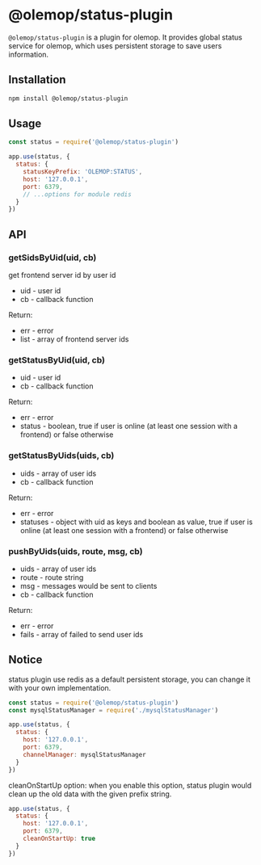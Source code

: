 # @olemop/status-plugin

`@olemop/status-plugin` is a plugin for olemop. It provides global status service for olemop, which uses persistent storage to save users information.

## Installation

```bash
npm install @olemop/status-plugin
```

## Usage

```javascript
const status = require('@olemop/status-plugin')

app.use(status, {
  status: {
    statusKeyPrefix: 'OLEMOP:STATUS',
    host: '127.0.0.1',
    port: 6379,
    // ...options for module redis
  }
})
```

## API

### getSidsByUid(uid, cb)

get frontend server id by user id

- uid - user id
- cb - callback function

Return:

- err - error
- list - array of frontend server ids

### getStatusByUid(uid, cb)

- uid - user id
- cb - callback function

Return:

- err - error
- status - boolean, true if user is online (at least one session with a frontend) or false otherwise

### getStatusByUids(uids, cb)

- uids - array of user ids
- cb - callback function

Return:

- err - error
- statuses - object with uid as keys and boolean as value, true if user is online (at least one session with a frontend) or false otherwise

### pushByUids(uids, route, msg, cb)

- uids - array of user ids
- route - route string
- msg - messages would be sent to clients
- cb - callback function

Return:

- err - error
- fails - array of failed to send user ids

## Notice

status plugin use redis as a default persistent storage, you can change it with your own implementation.

```javascript
const status = require('@olemop/status-plugin')
const mysqlStatusManager = require('./mysqlStatusManager')

app.use(status, {
  status: {
    host: '127.0.0.1',
    port: 6379,
    channelManager: mysqlStatusManager
  }
})
```

cleanOnStartUp option: when you enable this option, status plugin would clean up the old data with the given prefix string.

```javascript
app.use(status, {
  status: {
    host: '127.0.0.1',
    port: 6379,
    cleanOnStartUp: true
  }
})
```
